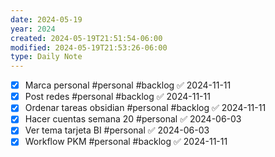 ```yaml
---
date: 2024-05-19
year: 2024
created: 2024-05-19T21:51:54-06:00
modified: 2024-05-19T21:53:26-06:00
type: Daily Note
---
```


- [x] Marca personal #personal #backlog ✅ 2024-11-11
- [x] Post redes #personal #backlog ✅ 2024-11-11
- [x] Ordenar tareas obsidian #personal #backlog ✅ 2024-11-11
- [x] Hacer cuentas semana 20 #personal ✅ 2024-06-03
- [x] Ver tema tarjeta BI #personal ✅ 2024-06-03
- [x] Workflow PKM #personal #backlog ✅ 2024-11-11
